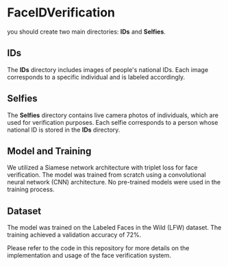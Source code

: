# FaceIDVerification



<p>you should create two main directories: <strong>IDs</strong> and <strong>Selfies</strong>.</p>

<h2>IDs</h2>
<p>The <strong>IDs</strong> directory includes images of people's national IDs. Each image corresponds to a specific individual and is labeled accordingly.</p>

<h2>Selfies</h2>
<p>The <strong>Selfies</strong> directory contains live camera photos of individuals, which are used for verification purposes. Each selfie corresponds to a person whose national ID is stored in the <strong>IDs</strong> directory.</p>

<h2>Model and Training</h2>
<p>We utilized a Siamese network architecture with triplet loss for face verification. The model was trained from scratch using a convolutional neural network (CNN) architecture. No pre-trained models were used in the training process.</p>

<h2>Dataset</h2>
<p>The model was trained on the Labeled Faces in the Wild (LFW) dataset. The training achieved a validation accuracy of 72%.</p>

<p>Please refer to the code in this repository for more details on the implementation and usage of the face verification system.</p>
